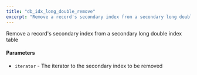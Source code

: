 ```yaml
---
title: "db_idx_long_double_remove"
excerpt: "Remove a record's secondary index from a secondary long double index table."
---
```

Remove a record's secondary index from a secondary long double index table

#### Parameters
* `iterator` - The iterator to the secondary index to be removed